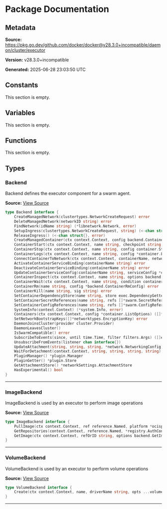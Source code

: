 # Package Documentation

## Metadata

**Source:** https://pkg.go.dev/github.com/docker/docker@v28.3.0+incompatible/daemon/cluster/executor

**Version:** v28.3.0+incompatible

**Generated:** 2025-06-28 23:03:50 UTC

## Constants

This section is empty.

## Variables

This section is empty.

## Functions

This section is empty.

## Types

### Backend

Backend defines the executor component for a swarm agent.

**Source:** [View Source](https://github.com/docker/docker/blob/v28.3.0/daemon/cluster/executor/backend.go#L32)  

```go
type Backend interface {
	CreateManagedNetwork(clustertypes.NetworkCreateRequest) error
	DeleteManagedNetwork(networkID string) error
	FindNetwork(idName string) (*libnetwork.Network, error)
	SetupIngress(clustertypes.NetworkCreateRequest, string) (<-chan struct{}, error)
	ReleaseIngress() (<-chan struct{}, error)
	CreateManagedContainer(ctx context.Context, config backend.ContainerCreateConfig) (container.CreateResponse, error)
	ContainerStart(ctx context.Context, name string, checkpoint string, checkpointDir string) error
	ContainerStop(ctx context.Context, name string, config container.StopOptions) error
	ContainerLogs(ctx context.Context, name string, config *container.LogsOptions) (msgs <-chan *backend.LogMessage, tty bool, err error)
	ConnectContainerToNetwork(ctx context.Context, containerName, networkName string, endpointConfig *network.EndpointSettings) error
	ActivateContainerServiceBinding(containerName string) error
	DeactivateContainerServiceBinding(containerName string) error
	UpdateContainerServiceConfig(containerName string, serviceConfig *clustertypes.ServiceConfig) error
	ContainerInspect(ctx context.Context, name string, options backend.ContainerInspectOptions) (*container.InspectResponse, error)
	ContainerWait(ctx context.Context, name string, condition container.WaitCondition) (<-chan container.StateStatus, error)
	ContainerRm(name string, config *backend.ContainerRmConfig) error
	ContainerKill(name string, sig string) error
	SetContainerDependencyStore(name string, store exec.DependencyGetter) error
	SetContainerSecretReferences(name string, refs []*swarm.SecretReference) error
	SetContainerConfigReferences(name string, refs []*swarm.ConfigReference) error
	SystemInfo(context.Context) (*system.Info, error)
	Containers(ctx context.Context, config *container.ListOptions) ([]*container.Summary, error)
	SetNetworkBootstrapKeys([]*networktypes.EncryptionKey) error
	DaemonJoinsCluster(provider cluster.Provider)
	DaemonLeavesCluster()
	IsSwarmCompatible() error
	SubscribeToEvents(since, until time.Time, filter filters.Args) ([]events.Message, chan interface{})
	UnsubscribeFromEvents(listener chan interface{})
	UpdateAttachment(string, string, string, *network.NetworkingConfig) error
	WaitForDetachment(context.Context, string, string, string, string) error
	PluginManager() *plugin.Manager
	PluginGetter() *plugin.Store
	GetAttachmentStore() *networkSettings.AttachmentStore
	HasExperimental() bool
}
```

---

### ImageBackend

ImageBackend is used by an executor to perform image operations

**Source:** [View Source](https://github.com/docker/docker/blob/v28.3.0/daemon/cluster/executor/backend.go#L75)  

```go
type ImageBackend interface {
	PullImage(ctx context.Context, ref reference.Named, platform *ocispec.Platform, metaHeaders map[string][]string, authConfig *registry.AuthConfig, outStream io.Writer) error
	GetRepositories(context.Context, reference.Named, *registry.AuthConfig) ([]distribution.Repository, error)
	GetImage(ctx context.Context, refOrID string, options backend.GetImageOpts) (*image.Image, error)
}
```

---

### VolumeBackend

VolumeBackend is used by an executor to perform volume operations

**Source:** [View Source](https://github.com/docker/docker/blob/v28.3.0/daemon/cluster/executor/backend.go#L70)  

```go
type VolumeBackend interface {
	Create(ctx context.Context, name, driverName string, opts ...volumeopts.CreateOption) (*volume.Volume, error)
}
```

---

